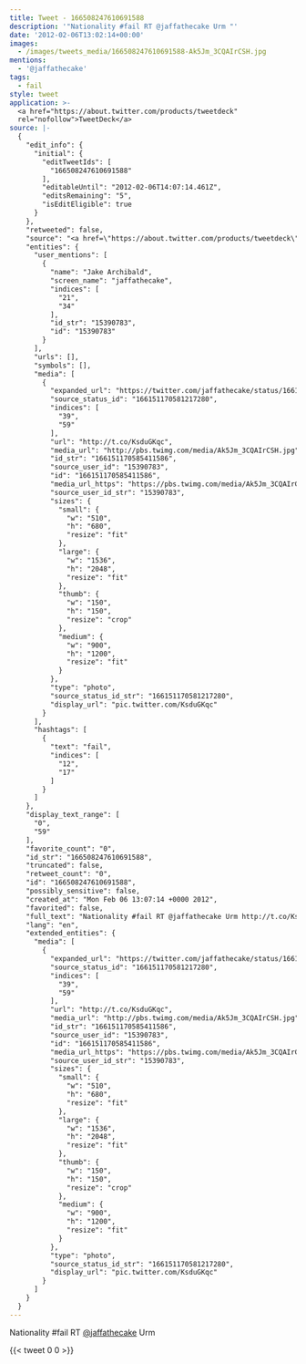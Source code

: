 ```yaml
---
title: Tweet - 166508247610691588
description: '"Nationality #fail RT @jaffathecake Urm "'
date: '2012-02-06T13:02:14+00:00'
images:
  - /images/tweets_media/166508247610691588-Ak5Jm_3CQAIrCSH.jpg
mentions:
  - '@jaffathecake'
tags:
  - fail
style: tweet
application: >-
  <a href="https://about.twitter.com/products/tweetdeck"
  rel="nofollow">TweetDeck</a>
source: |-
  {
    "edit_info": {
      "initial": {
        "editTweetIds": [
          "166508247610691588"
        ],
        "editableUntil": "2012-02-06T14:07:14.461Z",
        "editsRemaining": "5",
        "isEditEligible": true
      }
    },
    "retweeted": false,
    "source": "<a href=\"https://about.twitter.com/products/tweetdeck\" rel=\"nofollow\">TweetDeck</a>",
    "entities": {
      "user_mentions": [
        {
          "name": "Jake Archibald",
          "screen_name": "jaffathecake",
          "indices": [
            "21",
            "34"
          ],
          "id_str": "15390783",
          "id": "15390783"
        }
      ],
      "urls": [],
      "symbols": [],
      "media": [
        {
          "expanded_url": "https://twitter.com/jaffathecake/status/166151170581217280/photo/1",
          "source_status_id": "166151170581217280",
          "indices": [
            "39",
            "59"
          ],
          "url": "http://t.co/KsduGKqc",
          "media_url": "http://pbs.twimg.com/media/Ak5Jm_3CQAIrCSH.jpg",
          "id_str": "166151170585411586",
          "source_user_id": "15390783",
          "id": "166151170585411586",
          "media_url_https": "https://pbs.twimg.com/media/Ak5Jm_3CQAIrCSH.jpg",
          "source_user_id_str": "15390783",
          "sizes": {
            "small": {
              "w": "510",
              "h": "680",
              "resize": "fit"
            },
            "large": {
              "w": "1536",
              "h": "2048",
              "resize": "fit"
            },
            "thumb": {
              "w": "150",
              "h": "150",
              "resize": "crop"
            },
            "medium": {
              "w": "900",
              "h": "1200",
              "resize": "fit"
            }
          },
          "type": "photo",
          "source_status_id_str": "166151170581217280",
          "display_url": "pic.twitter.com/KsduGKqc"
        }
      ],
      "hashtags": [
        {
          "text": "fail",
          "indices": [
            "12",
            "17"
          ]
        }
      ]
    },
    "display_text_range": [
      "0",
      "59"
    ],
    "favorite_count": "0",
    "id_str": "166508247610691588",
    "truncated": false,
    "retweet_count": "0",
    "id": "166508247610691588",
    "possibly_sensitive": false,
    "created_at": "Mon Feb 06 13:07:14 +0000 2012",
    "favorited": false,
    "full_text": "Nationality #fail RT @jaffathecake Urm http://t.co/KsduGKqc",
    "lang": "en",
    "extended_entities": {
      "media": [
        {
          "expanded_url": "https://twitter.com/jaffathecake/status/166151170581217280/photo/1",
          "source_status_id": "166151170581217280",
          "indices": [
            "39",
            "59"
          ],
          "url": "http://t.co/KsduGKqc",
          "media_url": "http://pbs.twimg.com/media/Ak5Jm_3CQAIrCSH.jpg",
          "id_str": "166151170585411586",
          "source_user_id": "15390783",
          "id": "166151170585411586",
          "media_url_https": "https://pbs.twimg.com/media/Ak5Jm_3CQAIrCSH.jpg",
          "source_user_id_str": "15390783",
          "sizes": {
            "small": {
              "w": "510",
              "h": "680",
              "resize": "fit"
            },
            "large": {
              "w": "1536",
              "h": "2048",
              "resize": "fit"
            },
            "thumb": {
              "w": "150",
              "h": "150",
              "resize": "crop"
            },
            "medium": {
              "w": "900",
              "h": "1200",
              "resize": "fit"
            }
          },
          "type": "photo",
          "source_status_id_str": "166151170581217280",
          "display_url": "pic.twitter.com/KsduGKqc"
        }
      ]
    }
  }
---
```

Nationality #fail RT [@jaffathecake](https://twitter.com/@jaffathecake) Urm 
    
{{< tweet 0 0 >}}
    
